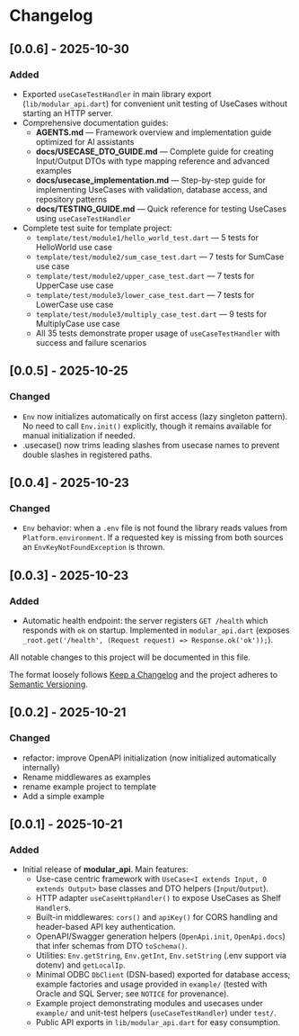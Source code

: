 # Changelog

## [0.0.6] - 2025-10-30
### Added
- Exported `useCaseTestHandler` in main library export (`lib/modular_api.dart`) for convenient unit testing of UseCases without starting an HTTP server.
- Comprehensive documentation guides:
  - **AGENTS.md** — Framework overview and implementation guide optimized for AI assistants
  - **docs/USECASE_DTO_GUIDE.md** — Complete guide for creating Input/Output DTOs with type mapping reference and advanced examples
  - **docs/usecase_implementation.md** — Step-by-step guide for implementing UseCases with validation, database access, and repository patterns
  - **docs/TESTING_GUIDE.md** — Quick reference for testing UseCases using `useCaseTestHandler`
- Complete test suite for template project:
  - `template/test/module1/hello_world_test.dart` — 5 tests for HelloWorld use case
  - `template/test/module2/sum_case_test.dart` — 7 tests for SumCase use case
  - `template/test/module2/upper_case_test.dart` — 7 tests for UpperCase use case
  - `template/test/module3/lower_case_test.dart` — 7 tests for LowerCase use case
  - `template/test/module3/multiply_case_test.dart` — 9 tests for MultiplyCase use case
  - All 35 tests demonstrate proper usage of `useCaseTestHandler` with success and failure scenarios

## [0.0.5] - 2025-10-25
### Changed
- `Env` now initializes automatically on first access (lazy singleton pattern). No need to call `Env.init()` explicitly, though it remains available for manual initialization if needed.
- .usecase() now trims leading slashes from usecase names to prevent double slashes in registered paths.

## [0.0.4] - 2025-10-23
### Changed
- `Env` behavior: when a `.env` file is not found the library reads values from `Platform.environment`. If a requested key is missing from both sources an `EnvKeyNotFoundException` is thrown.

## [0.0.3] - 2025-10-23
### Added
- Automatic health endpoint: the server registers `GET /health` which responds with `ok` on startup. Implemented in `modular_api.dart` (exposes `_root.get('/health', (Request request) => Response.ok('ok'));`).


All notable changes to this project will be documented in this file.

The format loosely follows [Keep a Changelog](https://keepachangelog.com/)
and the project adheres to [Semantic Versioning](https://semver.org/).

## [0.0.2] - 2025-10-21
### Changed
- refactor: improve OpenAPI initialization (now initialized automatically internally)
- Rename middlewares as examples
- rename example project to template
- Add a simple example

## [0.0.1] - 2025-10-21
### Added
- Initial release of **modular_api**. Main features:
  - Use-case centric framework with `UseCase<I extends Input, O extends Output>` base classes and DTO helpers (`Input`/`Output`).
  - HTTP adapter `useCaseHttpHandler()` to expose UseCases as Shelf `Handler`s.
  - Built-in middlewares: `cors()` and `apiKey()` for CORS handling and header-based API key authentication.
  - OpenAPI/Swagger generation helpers (`OpenApi.init`, `OpenApi.docs`) that infer schemas from DTO `toSchema()`.
  - Utilities: `Env.getString`, `Env.getInt`, `Env.setString` (.env support via dotenv) and `getLocalIp`.
  - Minimal ODBC `DbClient` (DSN-based) exported for database access; example factories and usage provided in `example/` (tested with Oracle and SQL Server; see `NOTICE` for provenance).
  - Example project demonstrating modules and usecases under `example/` and unit-test helpers (`useCaseTestHandler`) under `test/`.
  - Public API exports in `lib/modular_api.dart` for easy consumption.

